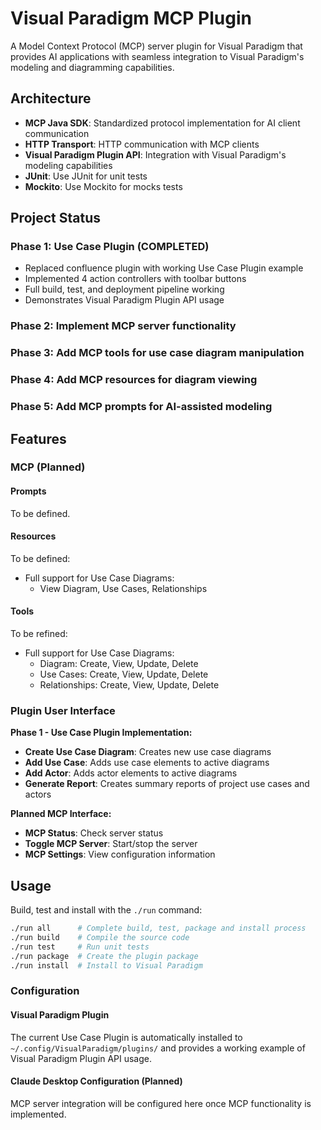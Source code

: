 # Visual Paradigm MCP Plugin

A Model Context Protocol (MCP) server plugin for Visual Paradigm that provides
AI applications with seamless integration to Visual Paradigm's modeling and
diagramming capabilities.

## Architecture

- **MCP Java SDK**: Standardized protocol implementation for AI client communication
- **HTTP Transport**: HTTP communication with MCP clients
- **Visual Paradigm Plugin API**: Integration with Visual Paradigm's modeling capabilities
- **JUnit**: Use JUnit for unit tests
- **Mockito**: Use Mockito for mocks tests

## Project Status

### Phase 1: Use Case Plugin (COMPLETED)
- Replaced confluence plugin with working Use Case Plugin example
- Implemented 4 action controllers with toolbar buttons
- Full build, test, and deployment pipeline working
- Demonstrates Visual Paradigm Plugin API usage

### Phase 2: Implement MCP server functionality
### Phase 3: Add MCP tools for use case diagram manipulation
### Phase 4: Add MCP resources for diagram viewing
### Phase 5: Add MCP prompts for AI-assisted modeling

## Features

### MCP (Planned)

#### Prompts

To be defined.

#### Resources

To be defined:

- Full support for Use Case Diagrams:
  - View Diagram, Use Cases, Relationships

#### Tools

To be refined:

- Full support for Use Case Diagrams:
  - Diagram: Create, View, Update, Delete
  - Use Cases: Create, View, Update, Delete
  - Relationships: Create, View, Update, Delete

### Plugin User Interface

**Phase 1 - Use Case Plugin Implementation:**
- **Create Use Case Diagram**: Creates new use case diagrams
- **Add Use Case**: Adds use case elements to active diagrams
- **Add Actor**: Adds actor elements to active diagrams
- **Generate Report**: Creates summary reports of project use cases and actors

**Planned MCP Interface:**
- **MCP Status**: Check server status
- **Toggle MCP Server**: Start/stop the server
- **MCP Settings**: View configuration information

## Usage

Build, test and install with the `./run` command:

```bash
./run all      # Complete build, test, package and install process
./run build    # Compile the source code
./run test     # Run unit tests
./run package  # Create the plugin package
./run install  # Install to Visual Paradigm
```

### Configuration

#### Visual Paradigm Plugin
The current Use Case Plugin is automatically installed to `~/.config/VisualParadigm/plugins/` and provides a working example of Visual Paradigm Plugin API usage.

#### Claude Desktop Configuration (Planned)
MCP server integration will be configured here once MCP functionality is implemented.
